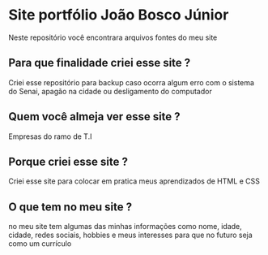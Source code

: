 # Site portfólio João Bosco Júnior

Neste repositório você encontrara arquivos fontes do meu site

## Para que finalidade criei esse site ?  

Criei esse repositório para backup caso ocorra algum erro com o sistema do Senai, apagão na cidade ou desligamento do computador 

## Quem você almeja ver esse site ?

Empresas do ramo de T.I

## Porque criei esse site ?

Criei esse site para colocar em pratica meus aprendizados de HTML e CSS

## O que tem no meu site ?

no meu site tem algumas das minhas informações como nome, idade, cidade, redes sociais, hobbies e meus interesses para que no futuro seja como um currículo 